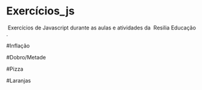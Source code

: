 # Exercícios_js
 Exercícios de Javascript durante as aulas e atividades da  Resilia Educação.

#Inflação

#Dobro/Metade

#Pizza

#Laranjas
